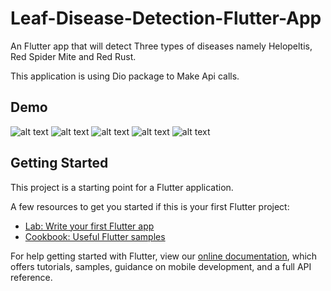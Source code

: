 # Leaf-Disease-Detection-Flutter-App

An Flutter app that will detect Three types of diseases namely Helopeltis, Red Spider Mite and Red Rust.

This application is using Dio package to Make Api calls.

## Demo

![alt text](https://github.com/raju-borah/Tea-Leaf-Disease-Detection-Flutter-App/blob/master/screen-1.jpg)
![alt text](https://github.com/raju-borah/Tea-Leaf-Disease-Detection-Flutter-App/blob/master/screen-2.jpg)
![alt text](https://github.com/raju-borah/Tea-Leaf-Disease-Detection-Flutter-App/blob/master/screen-3.jpg)
![alt text](https://github.com/raju-borah/Tea-Leaf-Disease-Detection-Flutter-App/blob/master/screen-4.jpg)
![alt text](https://github.com/raju-borah/Tea-Leaf-Disease-Detection-Flutter-App/blob/master/screen-5.jpg)

## Getting Started

This project is a starting point for a Flutter application.

A few resources to get you started if this is your first Flutter project:

- [Lab: Write your first Flutter app](https://flutter.dev/docs/get-started/codelab)
- [Cookbook: Useful Flutter samples](https://flutter.dev/docs/cookbook)

For help getting started with Flutter, view our
[online documentation](https://flutter.dev/docs), which offers tutorials,
samples, guidance on mobile development, and a full API reference.
